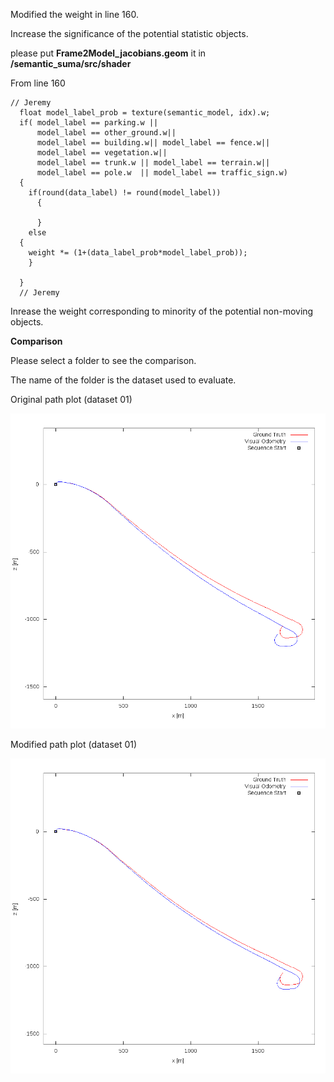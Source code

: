 Modified the weight in line 160.


Increase the significance of the potential statistic objects.


please put **Frame2Model_jacobians.geom** it in **/semantic_suma/src/shader**





From line 160

    // Jeremy
      float model_label_prob = texture(semantic_model, idx).w;
      if( model_label == parking.w ||
          model_label == other_ground.w||
          model_label == building.w|| model_label == fence.w||
          model_label == vegetation.w||
          model_label == trunk.w || model_label == terrain.w||
          model_label == pole.w  || model_label == traffic_sign.w)
      {
        if(round(data_label) != round(model_label))
          {
            
          }
        else
	  {
		weight *= (1+(data_label_prob*model_label_prob));
		}
           
      }
      // Jeremy
      
Inrease the weight corresponding to minority of the potential non-moving objects.    


**Comparison**
 
Please select a folder to see the comparison.

The name of the folder is the dataset used to evaluate.


Original path plot (dataset 01)

![Original error](https://github.com/anthonypan08/568_final_project/blob/master/modified_jeremy/01/original/plot_path/01.png)

Modified path plot (dataset 01)

![Modified error](https://github.com/anthonypan08/568_final_project/blob/master/modified_jeremy/01/jeremy/plot_path/01.png)

